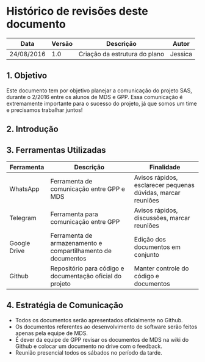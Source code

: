 # Histórico de revisões deste documento

|Data|Versão|Descrição|Autor|
|----|------|---------|-------|
| 24/08/2016| 1.0| Criação da estrutura do plano| Jessica|

## 1. Objetivo
Este documento tem por objetivo planejar a comunicação do projeto SAS, durante o 2/2016 entre os alunos de MDS e GPP. Essa comunicação é extremamente importante para o sucesso do projeto, já que somos um time e precisamos trabalhar juntos!

## 2. Introdução

## 3. Ferramentas Utilizadas

|Ferramenta |Descrição |Finalidade|
|---|---|---|
|WhatsApp |Ferramenta de comunicação entre GPP e MDS | Avisos rápidos, esclarecer pequenas dúvidas, marcar reuniões |
|Telegram |Ferramenta para comunicação entre GPP | Avisos rápidos, discussões, marcar reuniões |
|Google Drive |Ferramenta de armazenamento e compartilhamento de documentos | Edição dos documentos em conjunto |
|Github |Repositório para código e documentação oficial do projeto | Manter controle do código e documentos |

## 4. Estratégia de Comunicação
* Todos os documentos serão apresentados oficialmente no Github.
* Os documentos referentes ao desenvolvimento de software serão feitos apenas pela equipe de MDS.
* É dever da equipe de GPP revisar os documentos de MDS na wiki do Github e colocar um documento no drive com o feedback.
* Reunião presencial todos os sábados no período da tarde.
